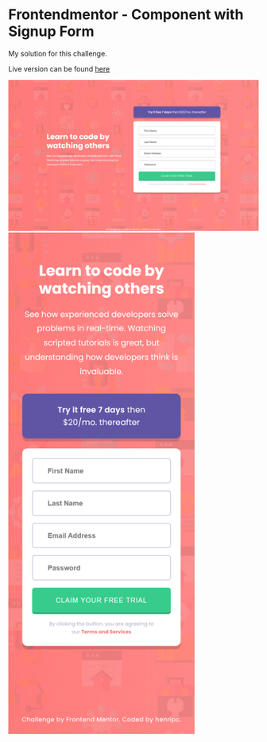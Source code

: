 # Frontendmentor - Component with Signup Form

My solution for this challenge.

Live version can be found [here](https://henripc.github.io/frontendmentor-challenges/component-with-signup-form/index.html)

<img src="./img/desktop-preview.png" width="1440">
<img src="./img/mobile-preview.png" width="375">
